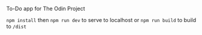 To-Do app for The Odin Project

`npm install` then `npm run dev` to serve to localhost or `npm run build` to build to `/dist`